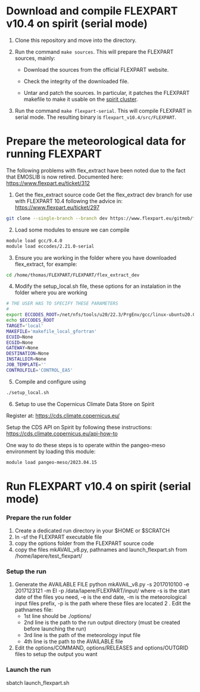 # Download and compile FLEXPART v10.4 on spirit (serial mode)

1. Clone this repository and move into the directory.

2. Run the command `make sources`. This will prepare the FLEXPART sources,
   mainly:

   - Download the sources from the official FLEXPART website.

   - Check the integrity of the downloaded file.

   - Untar and patch the sources. In particular, it patches the FLEXPART
     makefile to make it usable on the [spirit
     cluster](https://mesocentre.ipsl.fr/).

3. Run the command `make flexpart-serial`. This will compile FLEXPART in serial
   mode. The resulting binary is `flexpart_v10.4/src/FLEXPART`.


# Prepare the meteorological data for running FLEXPART
The following problems with flex_extract have been noted due to the fact that EMOSLIB is now retired.  Documented here: https://www.flexpart.eu/ticket/312


1. Get the flex_extract source code
Get the flex_extract dev branch for use with FLEXPART 10.4 following the advice in: https://www.flexpart.eu/ticket/297

```bash
git clone --single-branch --branch dev https://www.flexpart.eu/gitmob/flex_extract
```

2. Load some modules to ensure we can compile
```bash
module load gcc/9.4.0
module load eccodes/2.21.0-serial
```

3. Ensure you are working in the folder where you have downloaded flex_extract, for example:
```bash
cd /home/thomas/FLEXPART/FLEXPART/flex_extract_dev
```

4. Modify the setup_local.sh file, these options for an instalation in the folder where you are working
```bash
# THE USER HAS TO SPECIFY THESE PARAMETERS
#
export ECCODES_ROOT=/net/nfs/tools/u20/22.3/PrgEnv/gcc/linux-ubuntu20.04-zen2/eccodes/2.21.0-gcc-9.4.0-rdneibdekiizqpmifsvn3t3qymvsqa6k
echo $ECCODES_ROOT
TARGET='local'
MAKEFILE='makefile_local_gfortran'
ECUID=None
ECGID=None
GATEWAY=None
DESTINATION=None
INSTALLDIR=None
JOB_TEMPLATE=''
CONTROLFILE='CONTROL_EA5'
```

5. Compile and configure using
```bash
./setup_local.sh
```

6. Setup to use the Copernicus Climate Data Store on Spirit
   
Register at: https://cds.climate.copernicus.eu/

Setup the CDS API on Spirit by following these instructions: https://cds.climate.copernicus.eu/api-how-to

One way to do these steps is to operate within the pangeo-meso environment by loading this module:
```bash
module load pangeo-meso/2023.04.15
```

# Run FLEXPART v10.4 on spirit (serial mode)

### Prepare the run folder
1. Create a dedicated run directory in your $HOME or $SCRATCH
2. ln -sf the FLEXPART executable file
3. copy the options folder from the FLEXPART source code
4. copy the files mkAVAIL_v8.py, pathnames and launch_flexpart.sh from /home/lapere/test_flexpart/

### Setup the run
1. Generate the AVAILABLE FILE
python mkAVAIL_v8.py -s 2017010100 -e 2017123121 -m EI -p /data/lapere/FLEXPART/input/
where -s is the start date of the files you need, -e is the end date, -m is the meteorological input files prefix, -p is the path where these files are located
2 . Edit the pathnames file:
   - 1st line should be ./options/
   - 2nd line is the path to the run output directory (must be created before launching the run)
   - 3rd line is the path of the meteorology input file
   - 4th line is the path to the AVAILABLE file
3. Edit the options/COMMAND, options/RELEASES and options/OUTGRID files to setup the output you want

### Launch the run
sbatch launch_flexpart.sh
